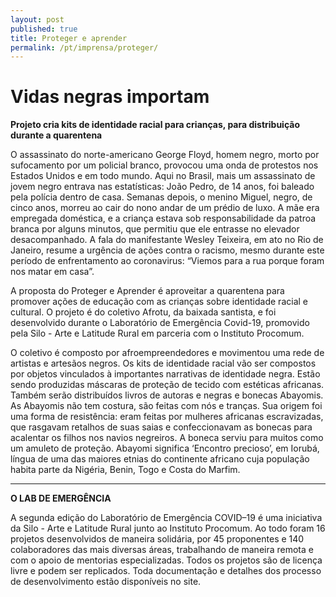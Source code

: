 ```yaml
---
layout: post
published: true
title: Proteger e aprender
permalink: /pt/imprensa/proteger/
---
```



# Vidas negras importam
**Projeto cria kits de identidade racial para crianças, para distribuição durante a quarentena**

O assassinato do norte-americano George Floyd, homem negro, morto por sufocamento por um policial branco, provocou uma onda de protestos nos Estados Unidos e em todo mundo. Aqui no Brasil, mais um assassinato de jovem negro entrava nas estatísticas: João Pedro, de 14 anos, foi baleado pela polícia dentro de casa. Semanas depois, o menino Miguel, negro, de cinco anos, morreu ao cair do nono andar de um prédio de luxo. A mãe era empregada doméstica, e a criança estava sob responsabilidade da patroa branca por alguns minutos, que permitiu que ele entrasse no elevador desacompanhado. A fala do manifestante Wesley Teixeira, em ato no Rio de Janeiro, resume a urgência de ações contra o racismo, mesmo durante este período de enfrentamento ao coronavirus: “Viemos para a rua porque foram nos matar em casa”. 
  
A proposta do Proteger e Aprender é aproveitar a quarentena para promover ações de educação com as crianças sobre identidade racial e cultural. O projeto é do coletivo Afrotu, da baixada santista, e foi desenvolvido durante o Laboratório de Emergência Covid-19, promovido pela Silo - Arte e Latitude Rural em parceria com o Instituto Procomum. 
  
O coletivo é composto por afroempreendedores e movimentou uma rede de artistas e artesãos negros. Os kits de identidade racial vão ser compostos por objetos vinculados à importantes narrativas de identidade negra. Estão sendo produzidas máscaras de proteção de tecido com estéticas africanas. Também serão distribuídos livros de autoras e negras e bonecas Abayomis. As Abayomis não tem costura, são feitas com nós e tranças. Sua origem foi uma forma de resistência: eram feitas por mulheres africanas escravizadas, que rasgavam retalhos de suas saias e confeccionavam as bonecas para acalentar os filhos nos navios negreiros. A boneca serviu para muitos como um amuleto de proteção. Abayomi significa ‘Encontro precioso’, em Iorubá, língua de uma das maiores etnias do continente africano cuja população habita parte da Nigéria, Benin, Togo e Costa do Marfim.
 
---

**O LAB DE EMERGÊNCIA**

A segunda edição do Laboratório de Emergência COVID–19 é uma iniciativa da Silo - Arte e Latitude Rural junto ao Instituto Procomum. Ao todo foram 16 projetos desenvolvidos de maneira solidária, por 45 proponentes e 140 colaboradores das mais diversas áreas, trabalhando de maneira remota e com o apoio de mentorias especializadas. Todos os projetos são de licença livre e podem ser replicados. Toda documentação e detalhes dos processo de desenvolvimento estão disponíveis no site.

